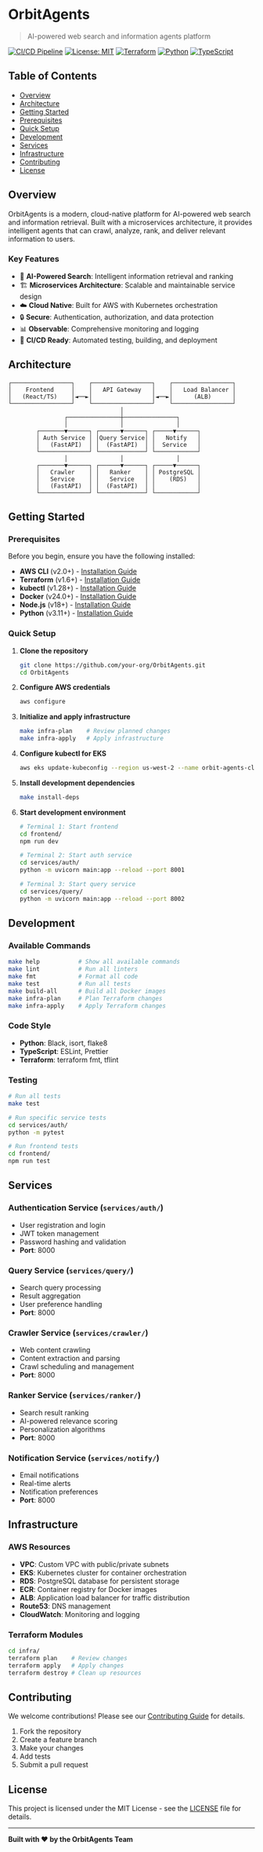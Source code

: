 # OrbitAgents

> AI-powered web search and information agents platform

[![CI/CD Pipeline](https://github.com/your-org/OrbitAgents/workflows/CI/CD%20Pipeline/badge.svg)](https://github.com/your-org/OrbitAgents/actions)
[![License: MIT](https://img.shields.io/badge/License-MIT-yellow.svg)](https://opensource.org/licenses/MIT)
[![Terraform](https://img.shields.io/badge/Terraform-1.6+-purple.svg)](https://www.terraform.io/)
[![Python](https://img.shields.io/badge/Python-3.11+-blue.svg)](https://www.python.org/)
[![TypeScript](https://img.shields.io/badge/TypeScript-5.0+-blue.svg)](https://www.typescriptlang.org/)

## Table of Contents

- [Overview](#overview)
- [Architecture](#architecture)
- [Getting Started](#getting-started)
- [Prerequisites](#prerequisites)
- [Quick Setup](#quick-setup)
- [Development](#development)
- [Services](#services)
- [Infrastructure](#infrastructure)
- [Contributing](#contributing)
- [License](#license)

## Overview

OrbitAgents is a modern, cloud-native platform for AI-powered web search and information retrieval. Built with a microservices architecture, it provides intelligent agents that can crawl, analyze, rank, and deliver relevant information to users.

### Key Features

- 🤖 **AI-Powered Search**: Intelligent information retrieval and ranking
- 🏗️ **Microservices Architecture**: Scalable and maintainable service design
- ☁️ **Cloud Native**: Built for AWS with Kubernetes orchestration
- 🔒 **Secure**: Authentication, authorization, and data protection
- 📊 **Observable**: Comprehensive monitoring and logging
- 🚀 **CI/CD Ready**: Automated testing, building, and deployment

## Architecture

```
┌─────────────────┐    ┌─────────────────┐    ┌─────────────────┐
│    Frontend     │    │   API Gateway   │    │   Load Balancer │
│   (React/TS)    │◄──►│                 │◄──►│      (ALB)      │
└─────────────────┘    └─────────────────┘    └─────────────────┘
                                │
                ┌───────────────┼───────────────┐
                │               │               │
        ┌───────▼──────┐ ┌──────▼──────┐ ┌─────▼──────┐
        │ Auth Service │ │Query Service│ │   Notify   │
        │   (FastAPI)  │ │  (FastAPI)  │ │  Service   │
        └──────────────┘ └─────────────┘ └────────────┘
                │               │               │
        ┌───────▼──────┐ ┌──────▼──────┐ ┌─────▼──────┐
        │   Crawler    │ │   Ranker    │ │ PostgreSQL │
        │   Service    │ │   Service   │ │    (RDS)   │
        │   (FastAPI)  │ │  (FastAPI)  │ │            │
        └──────────────┘ └─────────────┘ └────────────┘
```

## Getting Started

### Prerequisites

Before you begin, ensure you have the following installed:

- **AWS CLI** (v2.0+) - [Installation Guide](https://docs.aws.amazon.com/cli/latest/userguide/install-cliv2.html)
- **Terraform** (v1.6+) - [Installation Guide](https://learn.hashicorp.com/tutorials/terraform/install-cli)
- **kubectl** (v1.28+) - [Installation Guide](https://kubernetes.io/docs/tasks/tools/install-kubectl/)
- **Docker** (v24.0+) - [Installation Guide](https://docs.docker.com/get-docker/)
- **Node.js** (v18+) - [Installation Guide](https://nodejs.org/)
- **Python** (v3.11+) - [Installation Guide](https://www.python.org/downloads/)

### Quick Setup

1. **Clone the repository**
   ```bash
   git clone https://github.com/your-org/OrbitAgents.git
   cd OrbitAgents
   ```

2. **Configure AWS credentials**
   ```bash
   aws configure
   ```

3. **Initialize and apply infrastructure**
   ```bash
   make infra-plan    # Review planned changes
   make infra-apply   # Apply infrastructure
   ```

4. **Configure kubectl for EKS**
   ```bash
   aws eks update-kubeconfig --region us-west-2 --name orbit-agents-cluster
   ```

5. **Install development dependencies**
   ```bash
   make install-deps
   ```

6. **Start development environment**
   ```bash
   # Terminal 1: Start frontend
   cd frontend/
   npm run dev
   
   # Terminal 2: Start auth service
   cd services/auth/
   python -m uvicorn main:app --reload --port 8001
   
   # Terminal 3: Start query service
   cd services/query/
   python -m uvicorn main:app --reload --port 8002
   ```

## Development

### Available Commands

```bash
make help           # Show all available commands
make lint           # Run all linters
make fmt            # Format all code
make test           # Run all tests
make build-all      # Build all Docker images
make infra-plan     # Plan Terraform changes
make infra-apply    # Apply Terraform changes
```

### Code Style

- **Python**: Black, isort, flake8
- **TypeScript**: ESLint, Prettier
- **Terraform**: terraform fmt, tflint

### Testing

```bash
# Run all tests
make test

# Run specific service tests
cd services/auth/
python -m pytest

# Run frontend tests
cd frontend/
npm run test
```

## Services

### Authentication Service (`services/auth/`)
- User registration and login
- JWT token management
- Password hashing and validation
- **Port**: 8000

### Query Service (`services/query/`)
- Search query processing
- Result aggregation
- User preference handling
- **Port**: 8000

### Crawler Service (`services/crawler/`)
- Web content crawling
- Content extraction and parsing
- Crawl scheduling and management
- **Port**: 8000

### Ranker Service (`services/ranker/`)
- Search result ranking
- AI-powered relevance scoring
- Personalization algorithms
- **Port**: 8000

### Notification Service (`services/notify/`)
- Email notifications
- Real-time alerts
- Notification preferences
- **Port**: 8000

## Infrastructure

### AWS Resources

- **VPC**: Custom VPC with public/private subnets
- **EKS**: Kubernetes cluster for container orchestration
- **RDS**: PostgreSQL database for persistent storage
- **ECR**: Container registry for Docker images
- **ALB**: Application load balancer for traffic distribution
- **Route53**: DNS management
- **CloudWatch**: Monitoring and logging

### Terraform Modules

```bash
cd infra/
terraform plan    # Review changes
terraform apply   # Apply changes
terraform destroy # Clean up resources
```

## Contributing

We welcome contributions! Please see our [Contributing Guide](CONTRIBUTING.md) for details.

1. Fork the repository
2. Create a feature branch
3. Make your changes
4. Add tests
5. Submit a pull request

## License

This project is licensed under the MIT License - see the [LICENSE](LICENSE) file for details.

---

**Built with ❤️ by the OrbitAgents Team**
